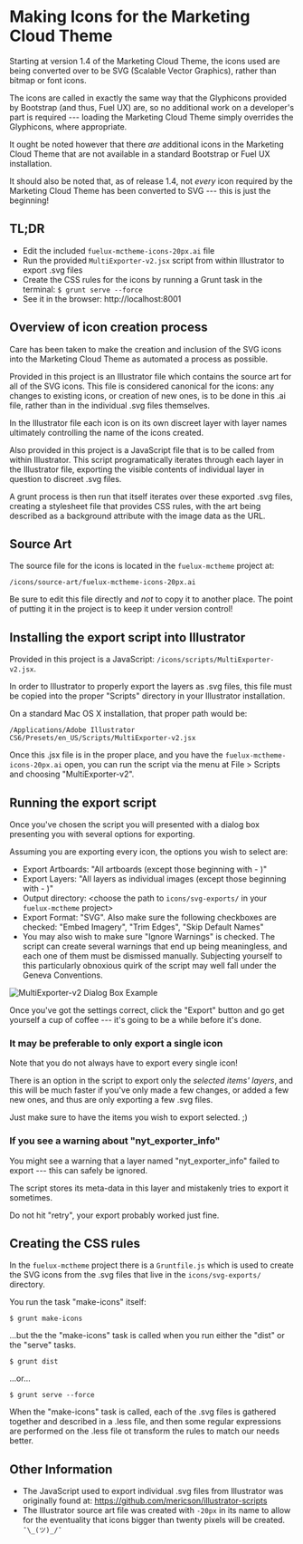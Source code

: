 # Making Icons for the Marketing Cloud Theme

Starting at version 1.4 of the Marketing Cloud Theme, the icons used are being converted over to be SVG (Scalable Vector Graphics), rather than bitmap or font icons.

The icons are called in exactly the same way that the Glyphicons provided by Bootstrap (and thus, Fuel UX) are, so no additional work on a developer's part is required --- loading the Marketing Cloud Theme simply overrides the Glyphicons, where appropriate.

It ought be noted however that there *are* additional icons in the Marketing Cloud Theme that are not available in a standard Bootstrap or Fuel UX installation.

It should also be noted that, as of release 1.4, not *every* icon required by the Marketing Cloud Theme has been converted to SVG --- this is just the beginning!



## TL;DR

- Edit the included `fuelux-mctheme-icons-20px.ai` file
- Run the provided `MultiExporter-v2.jsx` script from within Illustrator to export .svg files
- Create the CSS rules for the icons by running a Grunt task in the terminal: `$ grunt serve --force`
- See it in the browser: http://localhost:8001



## Overview of icon creation process

Care has been taken to make the creation and inclusion of the SVG icons into the Marketing Cloud Theme as automated a process as possible.

Provided in this project is an Illustrator file which contains the source art for all of the SVG icons. This file is considered canonical for the icons: any changes to existing icons, or creation of new ones, is to be done in this .ai file, rather than in the individual .svg files themselves.

In the Illustrator file each icon is on its own discreet layer with layer names ultimately controlling the name of the icons created.

Also provided in this project is a JavaScript file that is to be called from within Illustrator. This script programatically iterates through each layer in the Illustrator file, exporting the visible contents of individual layer in question to discreet .svg files.

A grunt process is then run that itself iterates over these exported .svg files, creating a stylesheet file that provides CSS rules, with the art being described as a background attribute with the image data as the URL.



## Source Art

The source file for the icons is located in the `fuelux-mctheme` project at:

    /icons/source-art/fuelux-mctheme-icons-20px.ai

Be sure to edit this file directly and *not* to copy it to another place. The point of putting it in the project is to keep it under version control!



## Installing the export script into Illustrator

Provided in this project is a JavaScript: `/icons/scripts/MultiExporter-v2.jsx`.

In order to Illustrator to properly export the layers as .svg files, this file must be copied into the proper "Scripts" directory in your Illustrator installation.

On a standard Mac OS X installation, that proper path would be:

	/Applications/Adobe Illustrator CS6/Presets/en_US/Scripts/MultiExporter-v2.jsx

Once this .jsx file is in the proper place, and you have the `fuelux-mctheme-icons-20px.ai` open, you can run the script via the menu at File > Scripts and choosing "MultiExporter-v2".



## Running the export script
Once you've chosen the script you will presented with a dialog box presenting you with several options for exporting.

Assuming you are exporting every icon, the options you wish to select are:

- Export Artboards: "All artboards (except those beginning with - )"
- Export Layers: "All layers as individual images (except those beginning with - )"
- Output directory: <choose the path to `icons/svg-exports/` in your `fuelux-mctheme` project>
- Export Format: "SVG". Also make sure the following checkboxes are checked: "Embed Imagery", "Trim Edges", "Skip Default Names"
- You may also wish to make sure "Ignore Warnings" is checked. The script can create several warnings that end up being meaningless, and each one of them must be dismissed manually. Subjecting yourself to this particularly obnoxious quirk of the script may well fall under the Geneva Conventions.


![MultiExporter-v2 Dialog Box Example](scripts/icons/scripts/MultiExporter-v2-dialog-box-example.png "MultiExporter-v2 Dialog Box Example")



Once you've got the settings correct, click the "Export" button and go get yourself a cup of coffee --- it's going to be a while before it's done.


### It may be preferable to only export a single icon

Note that you do not always have to export every single icon!

There is an option in the script to export only the _selected items' layers_, and this will be much faster if you've only made a few changes, or added a few new ones, and thus are only exporting a few .svg files.

Just make sure to have the items you wish to export selected. ;)



### If you see a warning about "nyt_exporter_info"

You might see a warning that a layer named "nyt_exporter_info" failed to export --- this can safely be ignored.

The script stores its meta-data in this layer and mistakenly tries to export it sometimes. 

Do not hit "retry", your export probably worked just fine.



## Creating the CSS rules 

In the `fuelux-mctheme` project there is a `Gruntfile.js` which is used to create the SVG icons from the .svg files that live in the `icons/svg-exports/` directory.

You run the task "make-icons" itself:

	$ grunt make-icons

...but the the "make-icons" task is called when you run either the "dist" or the "serve" tasks.

	$ grunt dist

...or...

    $ grunt serve --force


When the "make-icons" task is called, each of the .svg files is gathered together and described in a .less file, and then some regular expressions are performed on the .less file ot transform the rules to match our needs better.




## Other Information

- The JavaScript used to export individual .svg files from Illustrator was originally found at: https://github.com/mericson/illustrator-scripts
- The Illustrator source art file was created with `-20px` in its name to allow for the eventuality that icons bigger than twenty pixels will be created. `¯\_(ツ)_/¯`
